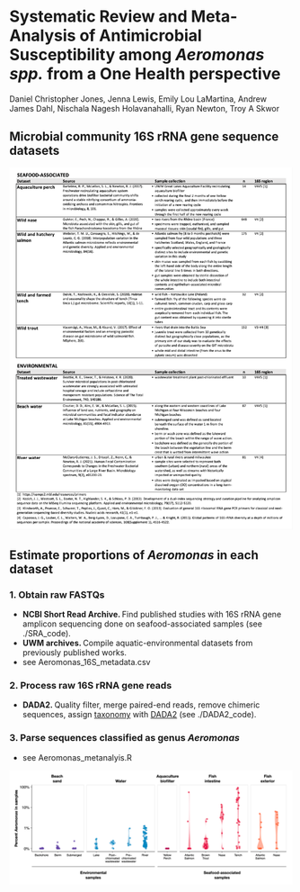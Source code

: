 # Systematic Review and Meta-Analysis of Antimicrobial Susceptibility among  <i>Aeromonas spp.</i> from a One Health perspective

Daniel Christopher Jones, Jenna Lewis,  Emily Lou LaMartina, Andrew James Dahl, Nischala Nagesh Holavanahalli, Ryan Newton, Troy A Skwor



## Microbial community 16S rRNA gene sequence datasets

![image](https://github.com/NewtonLabUWM/Aeromonas_metanalysis/blob/main/SRA_code/Aeromonas_dataset_overview.png)


## Estimate proportions of <i>Aeromonas</i> in each dataset

### 1.  Obtain raw FASTQs
- <b>NCBI Short Read Archive.  </b> Find published studies with 16S rRNA gene amplicon sequencing done on seafood-associated samples (see ./SRA_code).
- <b>UWM archives.  </b> Compile aquatic-environmental datasets from previously published works.
- see Aeromonas_16S_metadata.csv


### 2.  Process raw 16S rRNA gene reads
- <b>DADA2.  </b> Quality filter, merge paired-end reads, remove chimeric sequences, assign [taxonomy](https://www.arb-silva.de/documentation/release-138/) with [DADA2](https://www.bioconductor.org/packages/release/bioc/html/dada2.html) (see ./DADA2_code).


### 3.  Parse sequences classified as genus <i>Aeromonas</i>
- see Aeromonas_metanalyis.R


![image](https://github.com/NewtonLabUWM/Aeromonas_metanalysis/blob/main/DADA2_code/Fig1.png)



